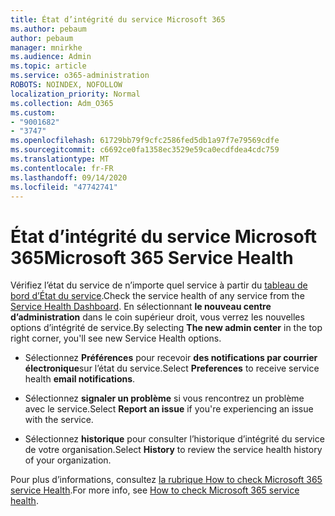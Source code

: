 ```yaml
---
title: État d’intégrité du service Microsoft 365
ms.author: pebaum
author: pebaum
manager: mnirkhe
ms.audience: Admin
ms.topic: article
ms.service: o365-administration
ROBOTS: NOINDEX, NOFOLLOW
localization_priority: Normal
ms.collection: Adm_O365
ms.custom:
- "9001682"
- "3747"
ms.openlocfilehash: 61729bb79f9cfc2586fed5db1a97f7e79569cdfe
ms.sourcegitcommit: c6692ce0fa1358ec3529e59ca0ecdfdea4cdc759
ms.translationtype: MT
ms.contentlocale: fr-FR
ms.lasthandoff: 09/14/2020
ms.locfileid: "47742741"
---
```

# <a name="microsoft-365-service-health"></a><span data-ttu-id="d9235-102">État d’intégrité du service Microsoft 365</span><span class="sxs-lookup"><span data-stu-id="d9235-102">Microsoft 365 Service Health</span></span>


<span data-ttu-id="d9235-103">Vérifiez l’état du service de n’importe quel service à partir du [tableau de bord d’État du service](https://admin.microsoft.com/Adminportal/Home?source=applauncher#/servicehealth).</span><span class="sxs-lookup"><span data-stu-id="d9235-103">Check the service health of any service from the [Service Health Dashboard](https://admin.microsoft.com/Adminportal/Home?source=applauncher#/servicehealth).</span></span> <span data-ttu-id="d9235-104">En sélectionnant **le nouveau centre d’administration** dans le coin supérieur droit, vous verrez les nouvelles options d’intégrité de service.</span><span class="sxs-lookup"><span data-stu-id="d9235-104">By selecting **The new admin center** in the top right corner, you'll see new Service Health options.</span></span>

- <span data-ttu-id="d9235-105">Sélectionnez **Préférences** pour recevoir **des notifications par courrier électronique**sur l’état du service.</span><span class="sxs-lookup"><span data-stu-id="d9235-105">Select **Preferences** to receive service health **email notifications**.</span></span>

- <span data-ttu-id="d9235-106">Sélectionnez **signaler un problème** si vous rencontrez un problème avec le service.</span><span class="sxs-lookup"><span data-stu-id="d9235-106">Select **Report an issue** if you're experiencing an issue with the service.</span></span>

- <span data-ttu-id="d9235-107">Sélectionnez **historique** pour consulter l’historique d’intégrité du service de votre organisation.</span><span class="sxs-lookup"><span data-stu-id="d9235-107">Select **History** to review the service health history of your organization.</span></span> 

<span data-ttu-id="d9235-108">Pour plus d’informations, consultez [la rubrique How to check Microsoft 365 service Health](https://docs.microsoft.com/office365/enterprise/view-service-health).</span><span class="sxs-lookup"><span data-stu-id="d9235-108">For more info, see [How to check Microsoft 365 service health](https://docs.microsoft.com/office365/enterprise/view-service-health).</span></span> 